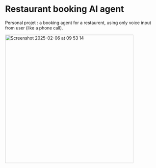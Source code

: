 # Restaurant booking AI agent

Personal projet : a booking agent for a restaurent, using only voice input from user (like a phone call).  

<img width="418" alt="Screenshot 2025-02-06 at 09 53 14" src="https://github.com/user-attachments/assets/11855212-9cc6-4048-8115-aef6d9cb9c53" />
